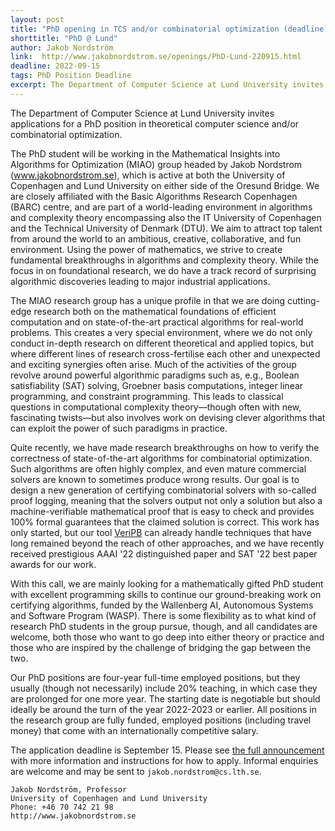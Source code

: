 ```yaml
---
layout: post
title: "PhD opening in TCS and/or combinatorial optimization (deadline September 15)"
shorttitle: "PhD @ Lund"
author: Jakob Nordström
link:  http://www.jakobnordstrom.se/openings/PhD-Lund-220915.html
deadline: 2022-09-15
tags: PhD Position Deadline
excerpt: The Department of Computer Science at Lund University invites applications for a PhD position in theoretical computer science and/or combinatorial optimization.
---
```

The Department of Computer Science at Lund University invites applications for a PhD position in theoretical computer science and/or combinatorial optimization.
 
The PhD student will be working in the Mathematical Insights into Algorithms for Optimization (MIAO) group headed by Jakob Nordstrom (www.jakobnordstrom.se), which is active at both the University of Copenhagen and Lund University on either side of the Oresund Bridge. We are closely affiliated with the Basic Algorithms Research Copenhagen (BARC) centre, and are part of a world-leading environment in algorithms and complexity theory encompassing also the IT University of Copenhagen and the Technical University of Denmark (DTU). We aim to attract top talent from around the world to an ambitious, creative, collaborative, and fun environment. Using the power of mathematics, we strive to create fundamental breakthroughs in algorithms and complexity theory. While the focus in on foundational research, we do have a track record of surprising algorithmic discoveries leading to major industrial applications.
 
The MIAO research group has a unique profile in that we are doing cutting-edge research both on the mathematical foundations of efficient computation and on state-of-the-art practical algorithms for real-world problems. This creates a very special environment, where we do not only conduct in-depth research on different theoretical and applied topics, but where different lines of research cross-fertilise each other and unexpected and exciting synergies often arise. Much of the activities of the group revolve around powerful algorithmic paradigms such as, e.g., Boolean satisfiability (SAT) solving, Groebner basis computations, integer linear programming, and constraint programming. This leads to classical questions in computational complexity theory—though often with new, fascinating twists—but also involves work on devising clever algorithms that can exploit the power of such paradigms in practice.
 
Quite recently, we have made research breakthroughs on how to verify the correctness of state-of-the-art algorithms for combinatorial optimization. Such algorithms are often highly complex, and even mature commercial solvers are known to sometimes produce wrong results. Our goal is to design a new generation of certifying combinatorial solvers with so-called proof logging, meaning that the solvers output not only a solution but also a machine-verifiable mathematical proof that is easy to check and provides 100% formal guarantees that the claimed solution is correct. This work has only started, but our tool [VeriPB](https://gitlab.com/MIAOresearch/VeriPB) can already handle techniques that have long remained beyond the reach of other approaches, and we have recently received prestigious AAAI '22 distinguished paper and SAT '22 best paper awards for our work.
 
With this call, we are mainly looking for a mathematically gifted PhD student with excellent programming skills to continue our ground-breaking work on certifying algorithms, funded by the Wallenberg AI, Autonomous Systems and Software Program (WASP). There is some flexibility as to what kind of research PhD students in the group pursue, though, and all candidates are welcome, both those who want to go deep into either theory or practice and those who are inspired by the challenge of bridging the gap between the two.
 
Our PhD positions are four-year full-time employed positions, but they usually (though not necessarily) include 20% teaching, in which case they are prolonged for one more year. The starting date is negotiable but should ideally be around the turn of the year 2022-2023 or earlier. All positions in the research group are fully funded, employed positions (including travel money) that come with an internationally competitive salary.
 
The application deadline is September 15. Please see [the full announcement](http://www.jakobnordstrom.se/openings/PhD-Lund-220915.html) with more information and instructions for how to apply. Informal enquiries are welcome and may be sent to `jakob.nordstrom@cs.lth.se`.

    Jakob Nordström, Professor
    University of Copenhagen and Lund University
    Phone: +46 70 742 21 98
    http://www.jakobnordstrom.se